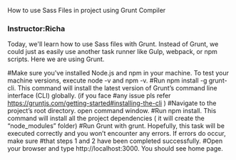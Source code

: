 How to use Sass Files in project using Grunt Compiler

### Instructor:Richa

Today, we'll learn how to use Sass files with Grunt. Instead of Grunt, we could just as easily use another task runner like Gulp, webpack, or npm scripts. Here we are using Grunt.

#Make sure you've installed  Node.js and npm  in your machine. To test your machine versions, execute node -v and npm -v.
#Run npm install -g grunt-cli. This command will install the latest version of Grunt’s command line interface (CLI) globally. (if you face #any issue pls refer  https://gruntjs.com/getting-started#installing-the-cli  )
#Navigate to the project’s root directory. open command window.
#Run npm install. This command will install all the project dependencies ( it will create the “node_modules” folder) 
#Run Grunt with grunt. Hopefully, this task will be executed correctly and you won’t encounter any errors. If errors do occur, make sure #that steps 1 and 2 have been completed successfully.
#Open your browser and type http://localhost:3000. You should see home page.
